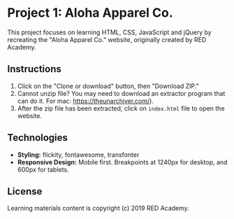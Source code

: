 # Project 1: Aloha Apparel Co.

This project focuses on learning HTML, CSS, JavaScript and jQuery by recreating the "Aloha Apparel Co." website, originally created by RED Academy.

## **Instructions**
1. Click on the "Clone or download" button, then "Download ZIP." 
2. Cannot unzip file? You may need to download an extractor program that can do it. For mac: https://theunarchiver.com/). 
3. After the zip file has been extracted, click on `index.html` file to open the website.

## **Technologies**
* **Styling:** flickity, fontawesome, transfonter
* **Responsive Design:** Mobile first. Breakpoints at 1240px for desktop, and 600px for tablets.

## **License**
Learning materials content is copyright (c) 2019 RED Academy. 
